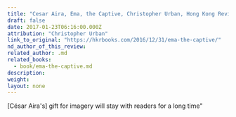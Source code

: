 ```yaml
---
title: "Cesar Aira, Ema, the Captive, Christopher Urban, Hong Kong Review of Books"
draft: false
date: 2017-01-23T06:16:00.000Z
attribution: "Christopher Urban"
link_to_original: "https://hkrbooks.com/2016/12/31/ema-the-captive/"
nd_author_of_this_review:
related_author: .md
related_books:
  - book/ema-the-captive.md
description:
weight:
layout: none
---
```

[César Aira's] gift for imagery will stay with readers for a long time"

